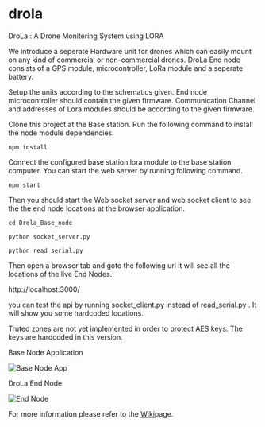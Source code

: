﻿# drola
DroLa : A Drone Monitering System using LORA

We introduce a seperate Hardware unit for drones which can easily mount on any kind of commercial or non-commercial drones. DroLa End node consists of a GPS module, microcontroller, LoRa module and a seperate battery.

Setup the units according to the schematics given. End node microcontroller should contain the given firmware. Communication Channel and addresses of Lora modules should be according to the given firmware.

Clone this project at the Base station. Run the following command to install the node module dependencies.

`npm install`

Connect the configured base station lora module to the base station computer. You can start the web server by running following command.

`npm start`

Then you should start the Web socket server and web socket client to see the the end node locations at the browser application.

`cd Drola_Base_node`

`python socket_server.py`

`python read_serial.py`

Then open a browser tab and goto the following url it will see all the locations of the live End Nodes.

http://localhost:3000/

you can test the api by running socket_client.py instead of read_serial.py . It will show you some hardcoded locations.

Truted zones are not yet implemented in order to protect AES keys. The keys are hardcoded in this version.
  
Base Node Application

![Base Node App](/Drola_Base_Node/Drola_snap_4.png?raw=true "Optional Title1")

DroLa End Node

![End Node](/LoRa_End_Node/Drola_end_node.jpg?raw=true "Optional Title2")

For more information please refer to the [Wiki](https://github.com/NamalJayasuriya/drola/wiki/Drola)page.
